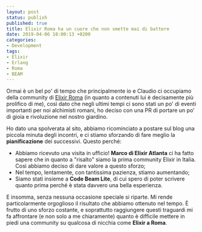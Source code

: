 ```yaml
---
layout: post
status: publish
published: true
title: Elixir Roma ha un cuore che non smette mai di battere
date: 2019-04-06 18:00:13 +0200
categories:
- Development
tags:
- Elixir
- Erlang
- Roma
- BEAM
---
```


Ormai è un bel po' di tempo che principalmente io e Claudio ci occupiamo della community di [Elixir Roma](http://elixir-roma.org/) (in quanto a contenuti lui è decisamente più prolifico di me), così dato che negli ultimi tempi ci sono stati un po' di eventi importanti per noi alchimisti romani, ho deciso con una PR di portare un po' di gioia e rivoluzione nel nostro giardino.

Ho dato una spolverata al sito, abbiamo ricominciato a postare sul blog una piccola minuta degli incontri, e ci stiamo sforzando di fare meglio la **pianificazione** dei successivi. Questo perché:

- Abbiamo ricevuto una visita in ufficio! **Marco di Elixir Atlanta** ci ha fatto sapere che in quanto a "risalto" siamo la prima community Elixir in Italia. Così abbiamo deciso di dare valore a questo sforzo;
- Nel tempo, lentamente, con tantissima pazienza, stiamo aumentando;
- Siamo stati insieme a **Code Beam Lite**, di cui spero di poter scrivere quanto prima perché è stata davvero una bella esperienza.

E insomma, senza nessuna occasione speciale si riparte. Mi rende particolarmente orgoglioso il risultato che abbiamo ottenuto nel tempo. È frutto di uno sforzo costante, e soprattutto raggiungere questi traguardi mi fa affrontare (e non solo a me chiaramente) quanto è difficile mettere in piedi una community su qualcosa di nicchia come **Elixir a Roma**.
